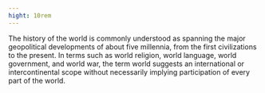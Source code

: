 ```yaml
---
hight: 10rem
---
```


The history of the world is commonly understood as spanning the major geopolitical developments of about five millennia, from the first civilizations to the present. In terms such as world religion, world language, world government, and world war, the term world suggests an international or intercontinental scope without necessarily implying participation of every part of the world.
